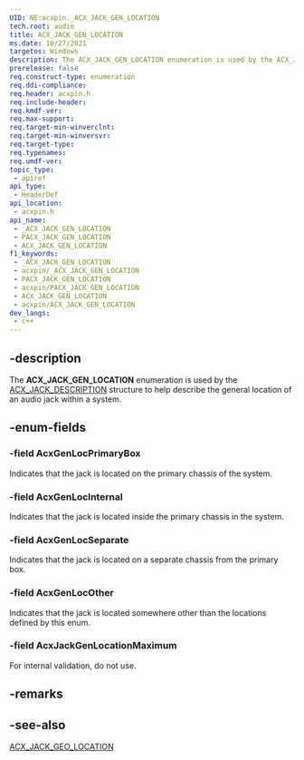 ```yaml
---
UID: NE:acxpin._ACX_JACK_GEN_LOCATION
tech.root: audio
title: ACX_JACK_GEN_LOCATION
ms.date: 10/27/2021
targetos: Windows
description: The ACX_JACK_GEN_LOCATION enumeration is used by the ACX_JACK_DESCRIPTION structure to help describe the general location of an audio jack within a system.
prerelease: false
req.construct-type: enumeration
req.ddi-compliance: 
req.header: acxpin.h
req.include-header: 
req.kmdf-ver: 
req.max-support: 
req.target-min-winverclnt: 
req.target-min-winversvr: 
req.target-type: 
req.typenames: 
req.umdf-ver: 
topic_type:
 - apiref
api_type:
 - HeaderDef
api_location:
 - acxpin.h
api_name:
 - _ACX_JACK_GEN_LOCATION
 - PACX_JACK_GEN_LOCATION
 - ACX_JACK_GEN_LOCATION
f1_keywords:
 - _ACX_JACK_GEN_LOCATION
 - acxpin/_ACX_JACK_GEN_LOCATION
 - PACX_JACK_GEN_LOCATION
 - acxpin/PACX_JACK_GEN_LOCATION
 - ACX_JACK_GEN_LOCATION
 - acxpin/ACX_JACK_GEN_LOCATION
dev_langs:
 - c++
---
```


## -description

The **ACX_JACK_GEN_LOCATION** enumeration is used by the [ACX_JACK_DESCRIPTION](ns-acxpin-acx_jack_description.md) structure to help describe the general location of an audio jack within a system.

## -enum-fields

### -field AcxGenLocPrimaryBox

Indicates that the jack is located on the primary chassis of the system.

### -field AcxGenLocInternal

Indicates that the jack is located inside the primary chassis in the system.

### -field AcxGenLocSeparate

Indicates that the jack is located on a separate chassis from the primary box.

### -field AcxGenLocOther

Indicates that the jack is located somewhere other than the locations defined by this enum.

### -field AcxJackGenLocationMaximum

For internal validation, do not use.

## -remarks

## -see-also

[ACX_JACK_GEO_LOCATION](ne-acxpin-acx_jack_geo_location.md)
